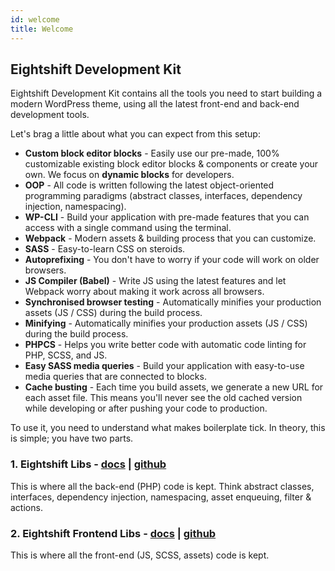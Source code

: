 ```yaml
---
id: welcome
title: Welcome
---
```


## Eightshift Development Kit

Eightshift Development Kit contains all the tools you need to start building a modern WordPress theme, using all the latest front-end and back-end development tools.

Let's brag a little about what you can expect from this setup:
- **Custom block editor blocks** - Easily use our pre-made, 100% customizable existing block editor blocks & components or create your own. We focus on **dynamic blocks** for developers.
- **OOP** - All code is written following the latest object-oriented programming paradigms (abstract classes, interfaces, dependency injection, namespacing).
- **WP-CLI** - Build your application with pre-made features that you can access with a single command using the terminal.
- **Webpack** - Modern assets & building process that you can customize.
- **SASS** - Easy-to-learn CSS on steroids.
- **Autoprefixing** - You don't have to worry if your code will work on older browsers.
- **JS Compiler (Babel)** - Write JS using the latest features and let Webpack worry about making it work across all browsers.
- **Synchronised browser testing** - Automatically minifies your production assets (JS / CSS) during the build process.
- **Minifying** - Automatically minifies your production assets (JS / CSS) during the build process.
- **PHPCS** - Helps you write better code with automatic code linting for PHP, SCSS, and JS.
- **Easy SASS media queries** - Build your application with easy-to-use media queries that are connected to blocks.
- **Cache busting** - Each time you build assets, we generate a new URL for each asset file. This means you'll never see the old cached version while developing or after pushing your code to production.


To use it, you need to understand what makes boilerplate tick. In theory, this is simple; you have two parts.

### 1. Eightshift Libs - [docs](eightshift-libs.md) | [github](https://github.com/infinum/eightshift-libs)

This is where all the back-end (PHP) code is kept. Think abstract classes, interfaces, dependency injection, namespacing, asset enqueuing, filter & actions.

### 2. Eightshift Frontend Libs - [docs](eightshift-frontend-libs.md) | [github](https://github.com/infinum/eightshift-frontend-libs)

This is where all the front-end (JS, SCSS, assets) code is kept.
